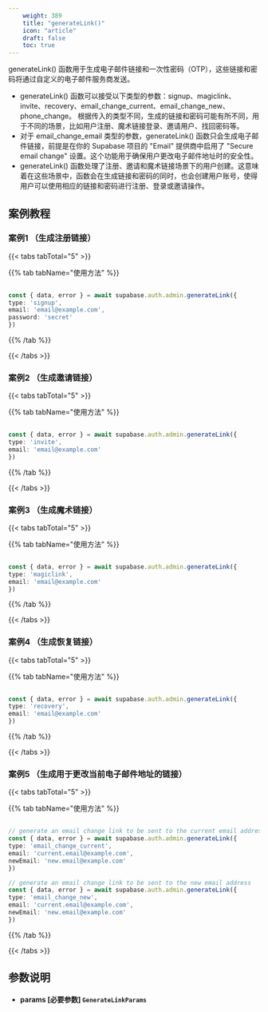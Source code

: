 ```yaml
---
    weight: 389
    title: "generateLink()"
    icon: "article"
    draft: false
    toc: true
---
```


generateLink() 函数用于生成电子邮件链接和一次性密码（OTP），这些链接和密码将通过自定义的电子邮件服务商发送。

* generateLink() 函数可以接受以下类型的参数：signup、magiclink、invite、recovery、email_change_current、email_change_new、phone_change。
根据传入的类型不同，生成的链接和密码可能有所不同，用于不同的场景，比如用户注册、魔术链接登录、邀请用户、找回密码等。
*  对于 email_change_email 类型的参数，generateLink() 函数只会生成电子邮件链接，前提是在你的 Supabase 项目的 "Email" 提供商中启用了 "Secure email change" 设置。这个功能用于确保用户更改电子邮件地址时的安全性。
* generateLink() 函数处理了注册、邀请和魔术链接场景下的用户创建。这意味着在这些场景中，函数会在生成链接和密码的同时，也会创建用户账号，使得用户可以使用相应的链接和密码进行注册、登录或邀请操作。


## 案例教程

### 案例1 （生成注册链接）

{{< tabs tabTotal="5" >}}


{{% tab tabName="使用方法" %}}



  ```ts
                                                                                
const { data, error } = await supabase.auth.admin.generateLink({
  type: 'signup',
  email: 'email@example.com',
  password: 'secret'
})
  ```



{{% /tab %}}

{{< /tabs >}}


### 案例2 （生成邀请链接）

{{< tabs tabTotal="5" >}}


{{% tab tabName="使用方法" %}}



  ```ts
                                                                                
const { data, error } = await supabase.auth.admin.generateLink({
  type: 'invite',
  email: 'email@example.com'
})                                                                         
  ```



{{% /tab %}}

{{< /tabs >}}


### 案例3 （生成魔术链接）

{{< tabs tabTotal="5" >}}


{{% tab tabName="使用方法" %}}



  ```ts
                                                                                
const { data, error } = await supabase.auth.admin.generateLink({
  type: 'magiclink',
  email: 'email@example.com'
})
  ```



{{% /tab %}}

{{< /tabs >}}


### 案例4 （生成恢复链接）

{{< tabs tabTotal="5" >}}


{{% tab tabName="使用方法" %}}



  ```ts
                                                                                
const { data, error } = await supabase.auth.admin.generateLink({
  type: 'recovery',
  email: 'email@example.com'
})                                                                       
  ```



{{% /tab %}}

{{< /tabs >}}


### 案例5 （生成用于更改当前电子邮件地址的链接）

{{< tabs tabTotal="5" >}}


{{% tab tabName="使用方法" %}}



  ```ts
                                                                                
// generate an email change link to be sent to the current email address
const { data, error } = await supabase.auth.admin.generateLink({
  type: 'email_change_current',
  email: 'current.email@example.com',
  newEmail: 'new.email@example.com'
})

// generate an email change link to be sent to the new email address
const { data, error } = await supabase.auth.admin.generateLink({
  type: 'email_change_new',
  email: 'current.email@example.com',
  newEmail: 'new.email@example.com'
})
  ```



{{% /tab %}}

{{< /tabs >}}




## 参数说明


<ul className="method-list-group">
  
<li className="method-list-item">
  <h4 className="method-list-item-label">
    <span className="method-list-item-label-name">
      params
    </span>
    <span className="method-list-item-label-badge required">
      [必要参数]
    </span>
    <span className="method-list-item-validation">
      <code>GenerateLinkParams</code> 
    </span>
  </h4>
</li>

</ul>